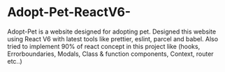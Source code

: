 # Adopt-Pet-ReactV6-
Adopt-Pet is a website designed for adopting pet. Designed this website using React V6 with latest tools like prettier, eslint, parcel and babel. Also tried to implement 90% of react concept in this project like (hooks, Errorboundaries, Modals, Class &amp; function components, Context, router etc..)
